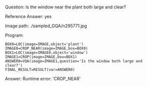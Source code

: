Question: Is the window near the plant both large and clear?

Reference Answer: yes

Image path: ./sampled_GQA/n295771.jpg

Program:

```
BOX0=LOC(image=IMAGE,object='plant')
IMAGE0=CROP_NEAR(image=IMAGE,box=BOX0)
BOX1=LOC(image=IMAGE0,object='window')
IMAGE1=CROP(image=IMAGE,box=BOX1)
ANSWER0=VQA(image=IMAGE1,question='Is the window both large and clear?')
FINAL_RESULT=RESULT(var=ANSWER0)
```
Answer: Runtime error: 'CROP_NEAR'

